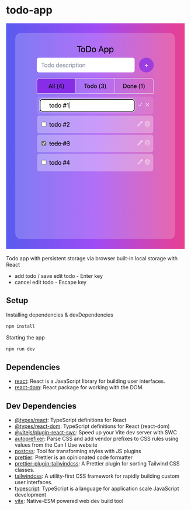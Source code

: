# todo-app

![Todo-App-screenshot](public/todo-app-homescreen.png)

Todo app with persistent storage via browser built-in local storage with React

- add todo / save edit todo - Enter key
- cancel edit todo - Escape key

## Setup

Installing dependencies & devDependencies

```sh
npm install
```

Starting the app

```sh
npm run dev
```

## Dependencies

- [react](https://ghub.io/react): React is a JavaScript library for building user interfaces.
- [react-dom](https://ghub.io/react-dom): React package for working with the DOM.

## Dev Dependencies

- [@types/react](https://ghub.io/@types/react): TypeScript definitions for React
- [@types/react-dom](https://ghub.io/@types/react-dom): TypeScript definitions for React (react-dom)
- [@vitejs/plugin-react-swc](https://ghub.io/@vitejs/plugin-react-swc): Speed up your Vite dev server with SWC
- [autoprefixer](https://ghub.io/autoprefixer): Parse CSS and add vendor prefixes to CSS rules using values from the Can I Use website
- [postcss](https://ghub.io/postcss): Tool for transforming styles with JS plugins
- [prettier](https://ghub.io/prettier): Prettier is an opinionated code formatter
- [prettier-plugin-tailwindcss](https://ghub.io/prettier-plugin-tailwindcss): A Prettier plugin for sorting Tailwind CSS classes.
- [tailwindcss](https://ghub.io/tailwindcss): A utility-first CSS framework for rapidly building custom user interfaces.
- [typescript](https://ghub.io/typescript): TypeScript is a language for application scale JavaScript development
- [vite](https://ghub.io/vite): Native-ESM powered web dev build tool
